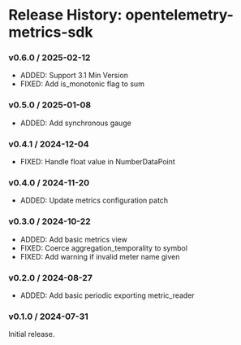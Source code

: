 # Release History: opentelemetry-metrics-sdk

### v0.6.0 / 2025-02-12

- ADDED: Support 3.1 Min Version
- FIXED: Add is_monotonic flag to sum

### v0.5.0 / 2025-01-08

- ADDED: Add synchronous gauge

### v0.4.1 / 2024-12-04

- FIXED: Handle float value in NumberDataPoint

### v0.4.0 / 2024-11-20

- ADDED: Update metrics configuration patch

### v0.3.0 / 2024-10-22

- ADDED: Add basic metrics view
- FIXED: Coerce aggregation_temporality to symbol
- FIXED: Add warning if invalid meter name given

### v0.2.0 / 2024-08-27

- ADDED: Add basic periodic exporting metric_reader

### v0.1.0 / 2024-07-31

Initial release.
